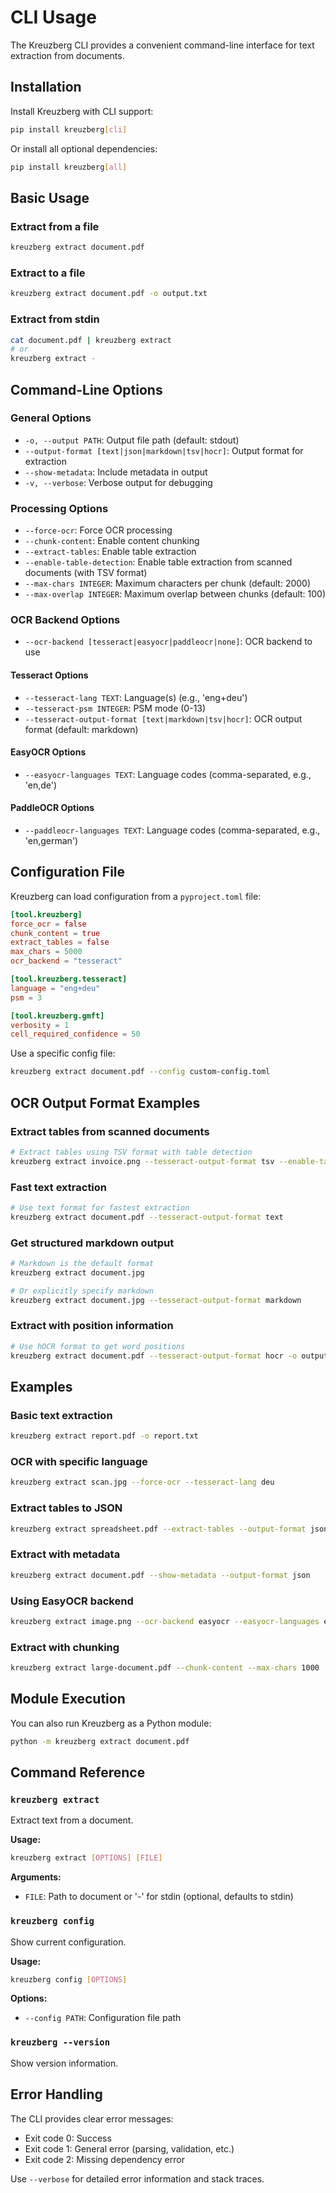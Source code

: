 # CLI Usage

The Kreuzberg CLI provides a convenient command-line interface for text extraction from documents.

## Installation

Install Kreuzberg with CLI support:

```bash
pip install kreuzberg[cli]
```

Or install all optional dependencies:

```bash
pip install kreuzberg[all]
```

## Basic Usage

### Extract from a file

```bash
kreuzberg extract document.pdf
```

### Extract to a file

```bash
kreuzberg extract document.pdf -o output.txt
```

### Extract from stdin

```bash
cat document.pdf | kreuzberg extract
# or
kreuzberg extract -
```

## Command-Line Options

### General Options

- `-o, --output PATH`: Output file path (default: stdout)
- `--output-format [text|json|markdown|tsv|hocr]`: Output format for extraction
- `--show-metadata`: Include metadata in output
- `-v, --verbose`: Verbose output for debugging

### Processing Options

- `--force-ocr`: Force OCR processing
- `--chunk-content`: Enable content chunking
- `--extract-tables`: Enable table extraction
- `--enable-table-detection`: Enable table extraction from scanned documents (with TSV format)
- `--max-chars INTEGER`: Maximum characters per chunk (default: 2000)
- `--max-overlap INTEGER`: Maximum overlap between chunks (default: 100)

### OCR Backend Options

- `--ocr-backend [tesseract|easyocr|paddleocr|none]`: OCR backend to use

#### Tesseract Options

- `--tesseract-lang TEXT`: Language(s) (e.g., 'eng+deu')
- `--tesseract-psm INTEGER`: PSM mode (0-13)
- `--tesseract-output-format [text|markdown|tsv|hocr]`: OCR output format (default: markdown)

#### EasyOCR Options

- `--easyocr-languages TEXT`: Language codes (comma-separated, e.g., 'en,de')

#### PaddleOCR Options

- `--paddleocr-languages TEXT`: Language codes (comma-separated, e.g., 'en,german')

## Configuration File

Kreuzberg can load configuration from a `pyproject.toml` file:

```toml
[tool.kreuzberg]
force_ocr = false
chunk_content = true
extract_tables = false
max_chars = 5000
ocr_backend = "tesseract"

[tool.kreuzberg.tesseract]
language = "eng+deu"
psm = 3

[tool.kreuzberg.gmft]
verbosity = 1
cell_required_confidence = 50
```

Use a specific config file:

```bash
kreuzberg extract document.pdf --config custom-config.toml
```

## OCR Output Format Examples

### Extract tables from scanned documents

```bash
# Extract tables using TSV format with table detection
kreuzberg extract invoice.png --tesseract-output-format tsv --enable-table-detection
```

### Fast text extraction

```bash
# Use text format for fastest extraction
kreuzberg extract document.pdf --tesseract-output-format text
```

### Get structured markdown output

```bash
# Markdown is the default format
kreuzberg extract document.jpg

# Or explicitly specify markdown
kreuzberg extract document.jpg --tesseract-output-format markdown
```

### Extract with position information

```bash
# Use hOCR format to get word positions
kreuzberg extract document.pdf --tesseract-output-format hocr -o output.html
```

## Examples

### Basic text extraction

```bash
kreuzberg extract report.pdf -o report.txt
```

### OCR with specific language

```bash
kreuzberg extract scan.jpg --force-ocr --tesseract-lang deu
```

### Extract tables to JSON

```bash
kreuzberg extract spreadsheet.pdf --extract-tables --output-format json -o tables.json
```

### Extract with metadata

```bash
kreuzberg extract document.pdf --show-metadata --output-format json
```

### Using EasyOCR backend

```bash
kreuzberg extract image.png --ocr-backend easyocr --easyocr-languages en,de
```

### Extract with chunking

```bash
kreuzberg extract large-document.pdf --chunk-content --max-chars 1000
```

## Module Execution

You can also run Kreuzberg as a Python module:

```bash
python -m kreuzberg extract document.pdf
```

## Command Reference

### `kreuzberg extract`

Extract text from a document.

**Usage:**

```bash
kreuzberg extract [OPTIONS] [FILE]
```

**Arguments:**

- `FILE`: Path to document or '-' for stdin (optional, defaults to stdin)

### `kreuzberg config`

Show current configuration.

**Usage:**

```bash
kreuzberg config [OPTIONS]
```

**Options:**

- `--config PATH`: Configuration file path

### `kreuzberg --version`

Show version information.

## Error Handling

The CLI provides clear error messages:

- Exit code 0: Success
- Exit code 1: General error (parsing, validation, etc.)
- Exit code 2: Missing dependency error

Use `--verbose` for detailed error information and stack traces.
